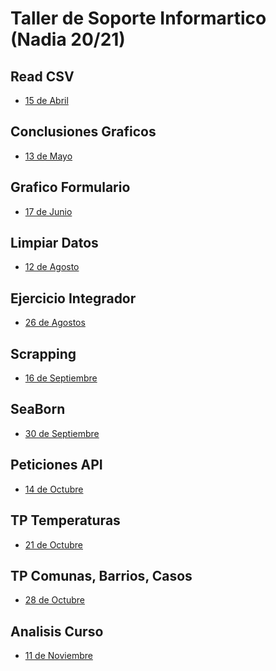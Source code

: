 # Taller de Soporte Informartico (Nadia 20/21)

## Read CSV
- [15 de Abril](https://github.com/InakiEtc/Nadia/tree/main/2021/TP1%20-%20ReadCsv)

## Conclusiones Graficos
- [13 de Mayo](https://github.com/InakiEtc/Nadia/tree/main/2021/TP2%20-%20GraficosConclusiones) 

## Grafico Formulario
- [17 de Junio](https://github.com/InakiEtc/Nadia/tree/main/2021/TP3%20-%20FormsGraficos)

## Limpiar Datos
- [12 de Agosto](https://github.com/InakiEtc/Nadia/tree/main/2021/TP4%20-%20LimpiarDatos)

## Ejercicio Integrador
- [26 de Agostos](https://github.com/InakiEtc/Nadia/tree/main/2021/TP5%20-%20LimpiarDatosIntegrador)

## Scrapping
- [16 de Septiembre](https://github.com/InakiEtc/Nadia/tree/main/2021/TP6%20-%20Scrapping)

## SeaBorn
- [30 de Septiembre](https://github.com/InakiEtc/Nadia/tree/main/2021/TP7%20-%20SeaBorn)

## Peticiones API
- [14 de Octubre](https://github.com/InakiEtc/Nadia/tree/main/2021/TP8%20-%20PeticionesAPI)

## TP Temperaturas 
- [21 de Octubre](https://github.com/InakiEtc/Nadia/tree/main/2021/TP9%20-%20TemperaturaMedia)

## TP Comunas, Barrios, Casos
- [28 de Octubre]()

## Analisis Curso
- [11 de Noviembre]()

